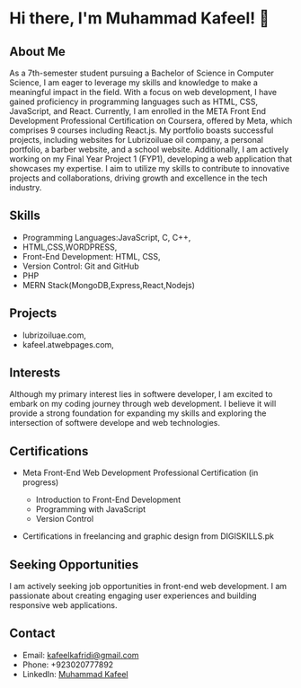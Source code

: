 # Hi there, I'm Muhammad Kafeel! 👋

## About Me
As a 7th-semester student pursuing a Bachelor of Science in Computer Science, I am eager to leverage my skills and knowledge to make a meaningful impact in the field. With a focus on web development, I have gained proficiency in programming languages such as HTML, CSS, JavaScript, and React.
Currently, I am enrolled in the META Front End Development Professional Certification on Coursera, offered by Meta, which comprises 9 courses including React.js. My portfolio boasts successful projects, including websites for Lubrizoiluae oil company, a personal portfolio, a barber website, and a school website.
Additionally, I am actively working on my Final Year Project 1 (FYP1), developing a web application that showcases my expertise. I aim to utilize my skills to contribute to innovative projects and collaborations, driving growth and excellence in the tech industry.

## Skills
- Programming Languages:JavaScript, C, C++, 
- HTML,CSS,WORDPRESS,
- Front-End Development: HTML, CSS,
- Version Control: Git and GitHub
- PHP
- MERN Stack(MongoDB,Express,React,Nodejs)

## Projects
- lubrizoiluae.com,
- kafeel.atwebpages.com,

## Interests
Although my primary interest lies in softwere developer, I am excited to embark on my coding journey through web development. I believe it will provide a strong foundation for expanding my skills and exploring the intersection of softwere develope and web technologies.


## Certifications
- Meta Front-End Web Development Professional Certification (in progress)
  - Introduction to Front-End Development
  - Programming with JavaScript
  - Version Control

- Certifications in  freelancing and graphic design from DIGISKILLS.pk

## Seeking Opportunities
I am actively seeking job opportunities in front-end web development. I am passionate about creating engaging user experiences and building responsive web applications.

## Contact
- Email: kafeelkafridi@gmail.com
- Phone: +923020777892
- LinkedIn: [Muhammad Kafeel](https://www.linkedin.com/in/muhammad-kafeel/)
